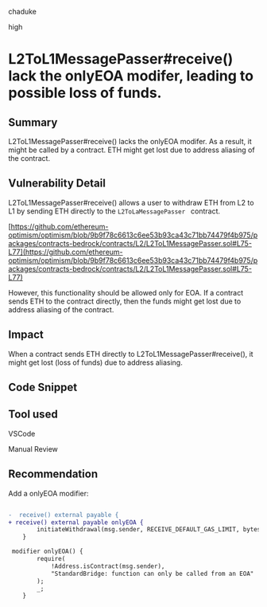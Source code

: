 chaduke

high

# L2ToL1MessagePasser#receive()  lack the onlyEOA modifer, leading to possible loss of funds.

## Summary
L2ToL1MessagePasser#receive()  lacks the onlyEOA modifer. As a result, it might be called by a contract. ETH might get lost due to address aliasing of the contract.

## Vulnerability Detail
L2ToL1MessagePasser#receive() allows a user to withdraw ETH from L2 to L1 by sending ETH directly to the ``L2ToLaMessagePasser `` contract. 

[https://github.com/ethereum-optimism/optimism/blob/9b9f78c6613c6ee53b93ca43c71bb74479f4b975/packages/contracts-bedrock/contracts/L2/L2ToL1MessagePasser.sol#L75-L77](https://github.com/ethereum-optimism/optimism/blob/9b9f78c6613c6ee53b93ca43c71bb74479f4b975/packages/contracts-bedrock/contracts/L2/L2ToL1MessagePasser.sol#L75-L77)

However, this functionality should be allowed only for EOA. If a contract sends ETH to the contract directly, then the funds might get lost due to address aliasing of the contract. 

## Impact
When a contract sends ETH directly to L2ToL1MessagePasser#receive(), it might get lost (loss of funds) due to address aliasing.


## Code Snippet

## Tool used
VSCode

Manual Review

## Recommendation
Add a onlyEOA modifier:

```diff

-  receive() external payable {
+ receive() external payable onlyEOA {
        initiateWithdrawal(msg.sender, RECEIVE_DEFAULT_GAS_LIMIT, bytes(""));
    }

 modifier onlyEOA() {
        require(
            !Address.isContract(msg.sender),
            "StandardBridge: function can only be called from an EOA"
        );
        _;
    }
```
